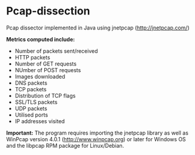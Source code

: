 # Pcap-dissection

Pcap dissector implemented in Java using jnetpcap (http://jnetpcap.com/)

**Metrics computed include:**
* Number of packets sent/received
* HTTP packets
* Number of GET requests
* NUmber of POST requests
* Images downloaded
* DNS packets
* TCP packets
* Distribution of TCP flags
* SSL/TLS packets
* UDP packets
* Utilised ports
* IP addresses visited

**Important:** The program requires importing the jnetpcap library as well as WinPcap version 4.0.1 (http://www.winpcap.org) or later for Windows OS and the libpcap RPM package for Linux/Debian.


